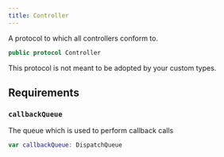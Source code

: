 ```yaml
---
title: Controller
---
```


A protocol to which all controllers conform to.

``` swift
public protocol Controller 
```

This protocol is not meant to be adopted by your custom types.

## Requirements

### `callbackQueue`

The queue which is used to perform callback calls

``` swift
var callbackQueue: DispatchQueue 
```
